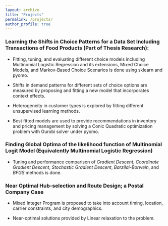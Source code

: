 ```yaml
---
layout: archive
title: "Projects"
permalink: /projects/
author_profile: true
---
```


### Learning the Shifts in Choice Patterns for a Data Set Including Transactions of Food Products (Part of Thesis Research): 

* Fitting, tuning, and evaluating different choice models including Multinomial Logistic Regression and its extensions, Mixed Choice Models, and Markov-Based Choice Scenarios is done using sklearn and pyomo.

* Shifts in demand patterns for different sets of choice options are measured by proposing and fitting a new model that incorporates context effects.

* Heterogeneity in customer types is explored by fitting different unsupervised learning methods. 

* Best fitted models are used to provide recommendations in inventory and pricing management by solving a Conic Quadratic optimization problem with Gurobi solver under pyomo.

### Finding Global Optima of the likelihood function of Multinomial Logit Model (Equivalently Multinomial Logistic Regression)

* Tuning and performance comparison of *Gradient Descent*, *Coordinate Gradient Descent*, *Stochastic Gradient Descent*, *Barzilai-Borwein*, and *BFGS* methods is done.

### Near Optimal Hub-selection and Route Design; a Postal Company Case

* Mixed Integer Program is proposed to take into account timing, location, carrier constraints, and city demographics.

* Near-optimal solutions provided by Linear relaxation to the problem.
